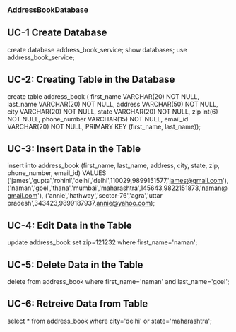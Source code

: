 ### AddressBookDatabase

## UC-1 Create Database
create database address_book_service;
show databases;
use address_book_service;

## UC-2: Creating Table in the Database
create table address_book (
first_name   VARCHAR(20) NOT NULL,
last_name    VARCHAR(20) NOT NULL,
address      VARCHAR(50) NOT NULL,
city         VARCHAR(20) NOT NULL,
state        VARCHAR(20) NOT NULL,
zip          int(6) NOT NULL,
phone_number VARCHAR(15) NOT NULL,
email_id     VARCHAR(20) NOT NULL,
PRIMARY KEY  (first_name, last_name));

## UC-3: Insert Data in the Table
insert into address_book 
(first_name, last_name, address, city, state, zip, phone_number, email_id) VALUES
('james','gupta','rohini','delhi','delhi',110029,9899151577,'james@gmail.com'),
('naman','goel','thana','mumbai','maharashtra',145643,9822151873,'naman@gmail.com'),
('annie','hathway','sector-76','agra','uttar pradesh',343423,9899187937,annie@yahoo.com);

## UC-4: Edit Data in the Table
update address_book set zip=121232 where first_name='naman';

## UC-5: Delete Data in the Table
delete from address_book where first_name='naman' and last_name='goel';

## UC-6: Retreive Data from Table
select * from address_book where city='delhi' or state='maharashtra';
